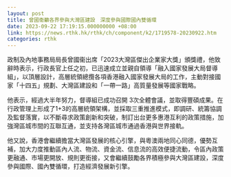 ```yaml
---
layout: post
title: 曾國衞籲各界參與大灣區建設　深度參與國際國內雙循環
date: 2023-09-22 17:19:15.000000000 +08:00
link: https://news.rthk.hk/rthk/ch/component/k2/1719578-20230922.htm
categories: rthk
---
```


政制及內地事務局局長曾國衞出席「2023大灣區傑出企業家大獎」頒獎禮，他致辭時表示，行政長官上任之初，已迅速成立並親自領導「融入國家發展大局督導組」，以頂層設計，高層統領總攬各項香港融入國家發展大局的工作，主動對接國家「十四五」規劃、大灣區建設和「一帶一路」高質量發展等國家戰略。

他表示，經過大半年努力，督導組已成功召開 3次全體會議，並取得豐碩成果。在行政管理上形成了1+3的高層統領架構，並採取三重推進模式，即調研、統籌協調及監督落實，以不斷尋求政策創新和突破，制訂出台更多惠港互利的政策措施，加強灣區城市間的互聯互通，並支持各灣區城市通過香港與世界接軌。
 
他又說，香港會繼續擔當大灣區發展的核心引擎，與粵澳兩地同心同德，優勢互補，加大力度推動區內人流、物流、資金流、信息流的高效便捷流動，令區內政策更融通、市場更開放、規則更銜接，又會繼續鼓勵各界積極參與大灣區建設，深度參與國際、國內雙循環，打造經濟發展新引擎。
